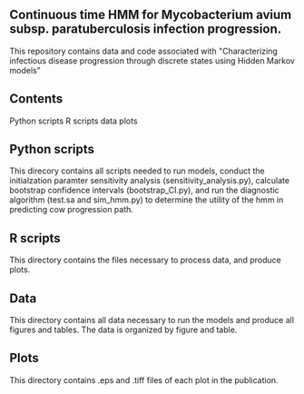 ## Continuous time HMM for Mycobacterium avium subsp. paratuberculosis infection progression.

This repository contains data and code associated with "Characterizing infectious disease progression through discrete states using Hidden Markov models" 

## Contents
Python scripts
R scripts
data
plots

## Python scripts
This direcory contains all scripts needed to run models, conduct the initialzation paramter sensitivity analysis (sensitivity_analysis.py), calculate bootstrap confidence intervals (bootstrap_CI.py), and run the diagnostic algorithm (test.sa and sim_hmm.py) to determine the utility of the hmm in predicting cow progression path. 

## R scripts
This directory contains the files necessary to process data, and produce plots.

## Data
This directory contains all data necessary to run the models and produce all figures and tables. The data is organized by figure and table. 

## Plots
This directory contains .eps and .tiff files of each plot in the publication. 